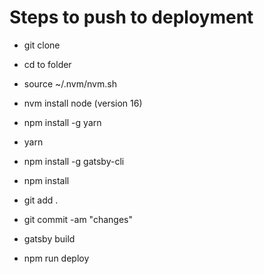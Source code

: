 # Steps to push to deployment

  - git clone

  - cd to folder

  - source ~/.nvm/nvm.sh

  - nvm install node (version 16)

  - npm install -g yarn

  - yarn

  - npm install -g gatsby-cli

  - npm install

  - git add .

  - git commit -am "changes"

  - gatsby build

  - npm run deploy
